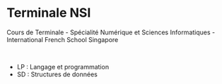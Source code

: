 # Terminale NSI
Cours de Terminale - Spécialité Numérique et Sciences Informatiques -
International French School Singapore

<br>

- LP : Langage et programmation
- SD : Structures de données
